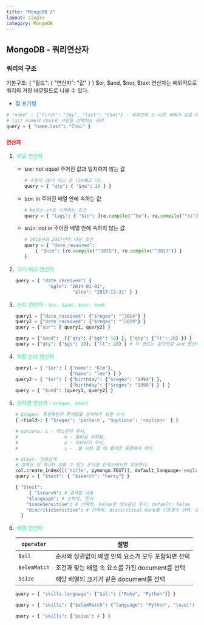 ```yaml
---
title: "MongoDB 2"
layout: single
category: MongoDB
---
```



## MongoDB - 쿼리연산자

### 쿼리의 구조

기본구조: { "필드": { "연산자": "값" } }
$or, $and, $nor, $text 연산자는 예외적으로 쿼리의 가장 바깥필드로 나올 수 있다.

- <span style="color: #1E7CE7">점 표기법</span>

```python
# "name" : {"first": "Jay", "last": "Choi"} - 객체안에 또 다른 객체가 있을 때
# last name이 Choi인 사람을 선택하는 쿼리
query = { "name.last": "Choi" }
```

### <span style="color: red">`연산자`</span>

1. <span style="color: #1FEA94"> 비교 연산자 </span>

   - `$ne`: not equal 주어진 값과 일치하지 않는 값

     ```python
     # 수량이 20이 아닌 조 (20빼고 다)
     query = { "qty": { "$ne": 20 } }
     ```

   - `$in`: in 주어진 배열 안에 속하는 값

     ```python
     # be또는 st로 시작하는 조건
     query = { "tags": { "$in": [re.compile("^be"), re.compile("^st")] } }
     ```

   - `$nin`: not in 주어진 배열 안에 속하지 않는 값

     ```python
     # 2015년과 2017년이 아닌 조건
     query = { "date_received": 
         { "$nin": [re.compile("^2015"), re.compile("^2017")] }
     } 
     ```

2. <span style="color: #1FEA94"> 크기 비교 연산자 </span>

   ```python
   query = { "date_received": {
               "$gte": "2014-01-01", 
     					"$lte": "2017-12-31" } }
   ```

3. <span style="color: #1FEA94"> 논리 연산자 - `$or, $and, $nor, $not`  </span>

   ```python
   query1 = {"date_received": {"$regex": "^2014"} }
   query2 = {"date_received": {"$regex": "^2019"} }
   query = {"$or": [ query1, query2] }
   
   query = {"$and":  [{"qty": {"$gt": 10} }, {"qty": {"lt": 20} }] }
   query = {"qty": {"$gt": 10}, {"lt": 20} } # 두 코드는 같으므로 and 연산자는 잘 쓰이지 않는다.
   ```

4. <span style="color: #1FEA94"> 복합 논리 연산자 </span>

   ```python
   query1 = { "$or": [ {"name": "Kim"}, 
                       {"name": "lee"} ] }
   query2 = { "$or": [ {"birthday": {"$regex": "1994"} },
                       {"birthday": {"$regex": "1998"} } ] }
   query = { "$and": [query1, query2] }
   ```

5. <span style="color: #1FEA94"> 문자열 연산자 - `$regex, $text` </span>

   ```python
   # $regex: 특정패턴의 문자열을 검색하기 위한 수식
   { <field>: { "$regex": 'pattern', "$options": '<option>' } }
   
   # options: i - 대소문자 무시, 
   #  				 m - 줄바꿈 무력화, 
   # 				 x - 띄어쓰기 무시, 
   # 				 s - .을 사용 할 때 줄바꿈 포함해서 매치
   ```

   

   ```python
   # $text: 전문검색
   # 컬렉션 당 하나만 만들 수 있는 문자열 인덱스에서만 작동한다.
   col.create_index([('title', pymongo.TEXT)], default_language='english')
   query = { "$text": { "$search": "harry"} }
   
   { "$text": 
    	{ "$search": # 검색할 내용
       "$language": # 선택적, 언어
       "$caseSensitive": # 선택적, False면 대소문자 무시, default: False
       "diacriticSensitive": # 선택적, diaciritical mark를 구분할지 선택, default: False } 
     }
   ```

6. <span style="color: #1FEA94"> 배열 연산자 </span>

   | `operater`   | 설명                                                |
   | ------------ | --------------------------------------------------- |
   | `$all`       | 순서와 상관없이 배열 안의 요소가 모두 포함되면 선택 |
   | `$elemMatch` | 조건과 맞는 배열 속 요소를 가진 document를 선택     |
   | `$size`      | 해당 배열의 크기가 같은 document를 선택             |

   ```python
   query = { "skills.language": {"$all": ["Ruby", "Python"]} }
   
   query = { "skills": {"$elemMatch": {"language": "Python", "level": 3} } }
   
   query = { "skills": {"$size": 4 } }
   ```

   

